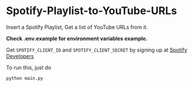 # Spotify-Playlist-to-YouTube-URLs
Insert a Spotify Playlist, Get a list of YouTube URLs from it.

**Check .env.example for environment variables example.**

Get `SPOTIFY_CLIENT_ID` and `SPOTIFY_CLIENT_SECRET` by signing up at [Spotify Developers](https://developer.spotify.com/)

To run this, just do 
```bash
python main.py
```

